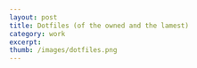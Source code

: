 ```yaml
---
layout: post
title: Dotfiles (of the owned and the lamest) 
category: work
excerpt: 
thumb: /images/dotfiles.png
---
```


<div class="txt">
<p></p>
</div>
